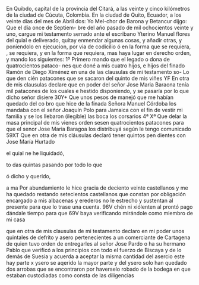 En Quibdo, capital de la provincia del Citará, a las veinte y cinco kilómetros de la ciudad de Cúcuta, Colombia.
En la ciudad de Quito, Ecuador, a los veinte días del mes de Abril dos: Yo Mel-chor de Barona y Betancur dijgo: Que el día once de Septiem- bre del año pasado de mil ochocientos veinte y uno, cargue mi
testamento serrado ante el escribano Yterino Manuel flores del
quial e deliverado, quitay enmendar algunas cosas, y añadir otras,
y poniendolo en ejecucion, por via de codicilio ó en la forma que
se requiera, , se requiera, y en la forma que requiera,
mas haya lugar en derecho orden, y mando los siguientes:
1º Primero mando que el legado o dona de quatrocientos pataco-
nes que doné a mis cuatro hijos, e hijos del finado Ramón de Diego Ximénez en una de las clausulas de mi testamento so-
Lo que den cién patacones que se sacaron del quinto de mis viñes
YF En otra de mis clausulas declare que en poder del señor
Jose Maria Baraona tenía mil patacones de los cuales e hestido
disponiendo,
y se pasaría por lo que dicho señor disiere
30Y+ Que unos pesos de manejó que me habían quedado del co
bro que hice de la finada Señora Manuel Córdoba los mandaba
con el señor Joaquín Polo para Jamaica con el fin de vestir
mi familia y se los llebaron (ilegible) las boca los corsarios
4ª Xª Que delar la masa principal de mis vienes orden sesen
quatrocientos patacones para que el senor Jose Maria Baragoa
los
distribuyá
según
le
tengo
comunicado
59XT
Que
en
otra
de
mis
cláusulas
declaró
tener
quintos
pen
dientes
con
Jose
María
Hurtado

el
quial
ne
he
liquidadó,

to
das
quintas
pasando
por
todo
lo
que

ó
dicho
y
querido,

a
ma
Por abundamiento le hice gracia de deciento veinte castellanos y me ha quedado restando setecientos castellanos que constan por obligación encargado a mis albacenas y erederos no le estrecho y sustentan al presente para que lo trase una cuenta.
96V
chén ni xiólenten al prontó pago dándale tiempo para que
69V
baya verificando mirándole como miembro de mi casa

que en otra de mis clausulas de mi testamento declaro
en mi poder unos quintales de defrito y asero pertenecientes a un
comerciante de Cartagena de quien tuvo orden de entregarles al señor Jose Pardo o ha su hermano Pablo que verificó a los principios con todo el fuerzo de Biscaya y de lo demás de Suesia y acuerda a aceptar la misma cantidad del asercio este hay parte
x ysero se aqerido la mayor parte y del ysero solo han quedado dos arrobas que se encontraron por haverselo robado de la bodega en que estaban custodiadas como consta de las diligencias